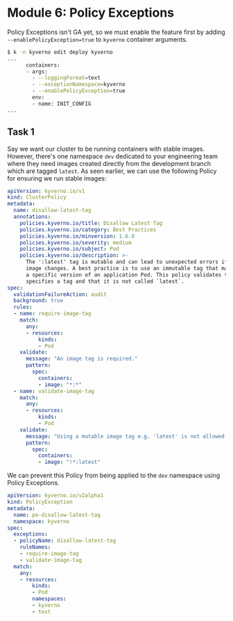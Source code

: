 # Module 6: Policy Exceptions

Policy Exceptions isn't GA yet, so we must enable the feature first by adding `--enablePolicyException=true` to `kyverno` container arguments.
```bash
$ k -n kyverno edit deploy kyverno
...
      containers:
      - args:
        - --loggingFormat=text
        - --exceptionNamespace=kyverno
        - --enablePolicyException=true
        env:
        - name: INIT_CONFIG
...
```

## Task 1

Say we want our cluster to be running containers with stable images. However, there's one namespace `dev` dedicated to your engineering team where they need images created directly from the development branch which are tagged `latest`. As seen earlier, we can use the following Policy for ensuring we run stable images:
```yaml
apiVersion: kyverno.io/v1
kind: ClusterPolicy
metadata:
  name: disallow-latest-tag
  annotations:
    policies.kyverno.io/title: Disallow Latest Tag
    policies.kyverno.io/category: Best Practices
    policies.kyverno.io/minversion: 1.6.0
    policies.kyverno.io/severity: medium
    policies.kyverno.io/subject: Pod
    policies.kyverno.io/description: >-
      The ':latest' tag is mutable and can lead to unexpected errors if the
      image changes. A best practice is to use an immutable tag that maps to
      a specific version of an application Pod. This policy validates that the image
      specifies a tag and that it is not called `latest`.      
spec:
  validationFailureAction: audit
  background: true
  rules:
  - name: require-image-tag
    match:
      any:
      - resources:
          kinds:
          - Pod
    validate:
      message: "An image tag is required."
      pattern:
        spec:
          containers:
          - image: "*:*"
  - name: validate-image-tag
    match:
      any:
      - resources:
          kinds:
          - Pod
    validate:
      message: "Using a mutable image tag e.g. 'latest' is not allowed."
      pattern:
        spec:
          containers:
          - image: "!*:latest"
```
We can prevent this Policy from being applied to the `dev` namespace using Policy Exceptions.
```yaml
apiVersion: kyverno.io/v2alpha1
kind: PolicyException
metadata:
  name: pe-disallow-latest-tag
  namespace: kyverno
spec:
  exceptions:
  - policyName: disallow-latest-tag
    ruleNames:
    - require-image-tag
    - validate-image-tag
  match:
    any:
    - resources:
        kinds:
        - Pod
        namespaces:
        - kyverno
        - test
```
